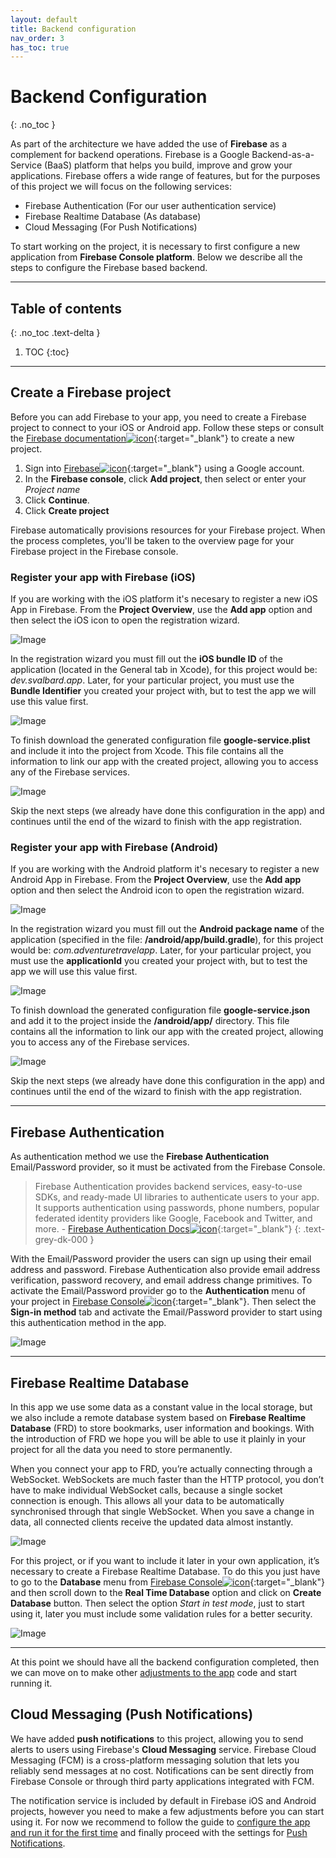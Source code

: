 ```yaml
---
layout: default
title: Backend configuration
nav_order: 3
has_toc: true
---
```

# Backend Configuration
{: .no_toc }

As part of the architecture we have added the use of **Firebase** as a complement for backend operations. Firebase is a Google Backend-as-a-Service (BaaS) platform that helps you build, improve and grow your applications. Firebase offers a wide range of features, but for the purposes of this project we will focus on the following services:

* Firebase Authentication (For our user authentication service)
* Firebase Realtime Database (As database)
* Cloud Messaging (For Push Notifications)

To start working on the project, it is necessary to first configure a new application from **Firebase Console platform**. Below we describe all the steps to configure the Firebase based backend.

---

## Table of contents
{: .no_toc .text-delta }

1. TOC
{:toc}

---
## Create a Firebase project

Before you can add Firebase to your app, you need to create a Firebase project to connect to your iOS or Android app. Follow these steps or consult the [Firebase documentation![icon](/images/ext-link.png)](https://firebase.google.com/docs?authuser=0){:target="_blank"} to create a new project.

1. Sign into [Firebase![icon](/images/ext-link.png)](https://console.firebase.google.com){:target="_blank"} using a Google account.
2. In the **Firebase console**, click **Add project**, then select or enter your *Project name*
3. Click **Continue**.
4. Click **Create project**

Firebase automatically provisions resources for your Firebase project. When the process completes, you'll be taken to the overview page for your Firebase project in the Firebase console.

### Register your app with Firebase (iOS)

If you are working with the iOS platform it's necesary to register a new iOS App in Firebase. From the **Project Overview**, use the **Add app** option and then select the iOS icon to open the registration wizard.

![Image](/images/addApp.png)

In the registration wizard you must fill out the **iOS bundle ID** of the application (located in the General tab in Xcode), for this project would be: _dev.svalbard.app_. Later, for your particular project, you must use the **Bundle Identifier** you created your project with, but to test the app we will use this value first.

![Image](/images/addiOSApp.png)

To finish download the generated configuration file **google-service.plist** and include it into the project from Xcode. This file contains all the information to link our app with the created project, allowing you to access any of the Firebase services.

![Image](/images/downloadPList.png)

Skip the next steps (we already have done this configuration in the app) and continues until the end of the wizard to finish with the app registration.

### Register your app with Firebase (Android)

If you are working with the Android platform it's necesary to register a new Android App in Firebase. From the **Project Overview**, use the **Add app** option and then select the Android icon to open the registration wizard.

![Image](/images/addApp.png)

In the registration wizard you must fill out the **Android package name** of the application (specified in the file: **/android/app/build.gradle**), for this project would be: _com.adventuretravelapp_. Later, for your particular project, you must use the **applicationId** you created your project with, but to test the app we will use this value first.

![Image](/images/addAndroidApp.png)

To finish download the generated configuration file **google-service.json** and add it to the project inside the **/android/app/** directory. This file contains all the information to link our app with the created project, allowing you to access any of the Firebase services.

![Image](/images/downloadJson.png)

Skip the next steps (we already have done this configuration in the app) and continues until the end of the wizard to finish with the app registration.

---
## Firebase Authentication

As authentication method we use the **Firebase Authentication** Email/Password provider, so it must be activated from the Firebase Console.

> Firebase Authentication provides backend services, easy-to-use SDKs, and ready-made UI libraries to authenticate users to your app. It supports authentication using passwords, phone numbers, popular federated identity providers like Google, Facebook and Twitter, and more. - [Firebase Authentication Docs![icon](/images/ext-link.png)](https://firebase.google.com/docs/auth){:target="_blank"}
{: .text-grey-dk-000 }

With the Email/Password provider the users can sign up using their email address and password. Firebase Authentication also provide email address verification, password recovery, and email address change primitives. To activate the Email/Password provider go to the **Authentication** menu of your project in [Firebase Console![icon](/images/ext-link.png)](https://console.firebase.google.com){:target="_blank"}. Then select the **Sign-in method** tab and activate the Email/Password provider to start using this authentication method in the app.

![Image](/images/FirebaseAuthentication.png)

---
## Firebase Realtime Database

In this app we use some data as a constant value in the local storage, but we also include a remote database system based on **Firebase Realtime Database** (FRD) to store bookmarks, user information and bookings. With the introduction of FRD we hope you will be able to use it plainly in your project for all the data you need to store permanently.

When you connect your app to FRD, you’re actually connecting through a WebSocket. WebSockets are much faster than the HTTP protocol, you don’t have to make individual WebSocket calls, because a single socket connection is enough. This allows all your data to be automatically synchronised through that single WebSocket. When you save a change in data, all connected clients receive the updated data almost instantly.

![Image](/images/firebaseRealtimeDatabase.png)

For this project, or if you want to include it later in your own application, it’s necessary to create a Firebase Realtime Database. To do this you just have to go to the **Database** menu from [Firebase Console![icon](/images/ext-link.png)](https://console.firebase.google.com){:target="_blank"} and then scroll down to the **Real Time Database** option and click on **Create Database** button. Then select the option _Start in test mode_, just to start using it, later you must include some validation rules for a better security.

![Image](/images/CreatingFirebaseDB.png)

---
At this point we should have all the backend configuration completed, then we can move on to make other [adjustments to the app](/docs/app-config) code and start running it.

## Cloud Messaging (Push Notifications)

We have added **push notifications** to this project, allowing you to send alerts to users using Firebase's **Cloud Messaging** service. Firebase Cloud Messaging (FCM) is a cross-platform messaging solution that lets you reliably send messages at no cost. Notifications can be sent directly from Firebase Console or through third party applications integrated with FCM.

The notification service is included by default in Firebase iOS and Android projects, however you need to make a few adjustments before you can start using it. For now we recommend to follow the guide to [configure the app and run it for the first time](/docs/app-config) and finally proceed with the settings for [Push Notifications](/docs/push-notifications).